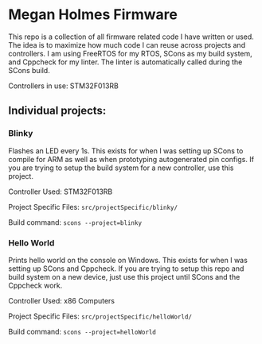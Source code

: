 # Megan Holmes Firmware

This repo is a collection of all firmware related code I have written or used. The idea is to maximize how much code I can reuse across projects and controllers. I am using FreeRTOS for my RTOS, SCons as my build system, and Cppcheck for my linter. The linter is automatically called during the SCons build.

Controllers in use: STM32F013RB

## Individual projects:
### Blinky
Flashes an LED every 1s. This exists for when I was setting up SCons to compile for ARM as well as when prototyping autogenerated pin configs. If you are trying to setup the build system for a new controller, use this project.

Controller Used: STM32F013RB

Project Specific Files: ```src/projectSpecific/blinky/```

Build command: ```scons --project=blinky```
### Hello World
Prints hello world on the console on Windows. This exists for when I was setting up SCons and Cppcheck. If you are trying to setup this repo and build system on a new device, just use this project until SCons and the Cppcheck work.

Controller Used: x86 Computers

Project Specific Files: ```src/projectSpecific/helloWorld/```

Build command: ```scons --project=helloWorld```
